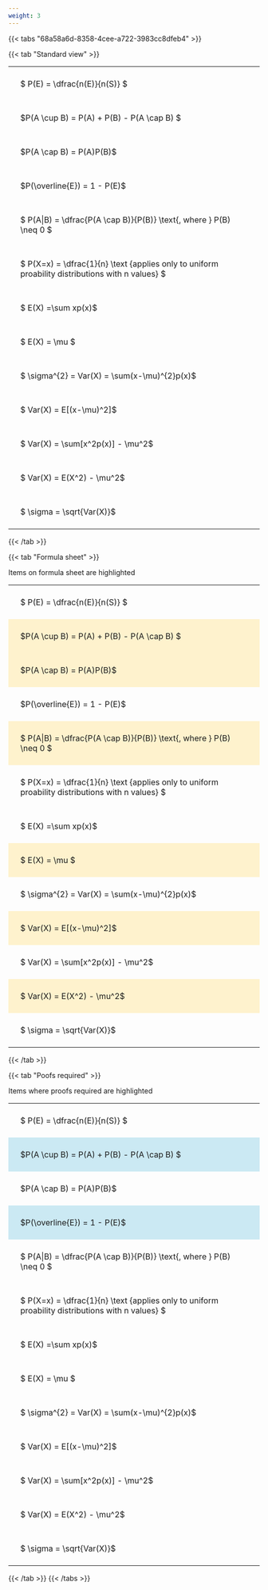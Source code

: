 ```yaml
---
weight: 3
---
```


{{< tabs "68a58a6d-8358-4cee-a722-3983cc8dfeb4" >}}

{{< tab "Standard view" >}}

<style type="text/css">
#T_23b42 th.col_heading {
  text-align: left;
  font-size: 1em;
}
#T_23b42 td {
  text-align: left;
  font-size: 1em;
  padding: 1.5em;
}
</style>
<table id="T_23b42">
  <thead>
  </thead>
  <tbody>
    <tr>
      <td id="T_23b42_row0_col0" class="data row0 col0" >$ P(E) = \dfrac{n(E)}{n(S)} $</td>
    </tr>
    <tr>
      <td id="T_23b42_row1_col0" class="data row1 col0" >$P(A \cup B) = P(A) + P(B) - P(A \cap B) $</td>
    </tr>
    <tr>
      <td id="T_23b42_row2_col0" class="data row2 col0" >$P(A \cap B)  = P(A)P(B)$</td>
    </tr>
    <tr>
      <td id="T_23b42_row3_col0" class="data row3 col0" >$P(\overline{E}) = 1 - P(E)$</td>
    </tr>
    <tr>
      <td id="T_23b42_row4_col0" class="data row4 col0" >$ P(A|B) = \dfrac{P(A \cap B)}{P(B)} \text{, where } P(B) \neq 0 $</td>
    </tr>
    <tr>
      <td id="T_23b42_row5_col0" class="data row5 col0" >$ P(X=x) =  \dfrac{1}{n} 
\text {applies only to uniform proability distributions with n values} $</td>
    </tr>
    <tr>
      <td id="T_23b42_row6_col0" class="data row6 col0" >$ E(X) =\sum xp(x)$</td>
    </tr>
    <tr>
      <td id="T_23b42_row7_col0" class="data row7 col0" >$ E(X) = \mu $</td>
    </tr>
    <tr>
      <td id="T_23b42_row8_col0" class="data row8 col0" >$ \sigma^{2} = Var(X) = \sum(x-\mu)^{2}p(x)$</td>
    </tr>
    <tr>
      <td id="T_23b42_row9_col0" class="data row9 col0" >$ Var(X) = E[(x-\mu)^2]$</td>
    </tr>
    <tr>
      <td id="T_23b42_row10_col0" class="data row10 col0" >$ Var(X) = \sum[x^2p(x)] - \mu^2$</td>
    </tr>
    <tr>
      <td id="T_23b42_row11_col0" class="data row11 col0" >$ Var(X) = E(X^2) - \mu^2$</td>
    </tr>
    <tr>
      <td id="T_23b42_row12_col0" class="data row12 col0" >$ \sigma = \sqrt{Var(X)}$</td>
    </tr>
  </tbody>
</table>
{{< /tab >}}

{{< tab "Formula sheet" >}}

Items on formula sheet are highlighted 
<br>
<style type="text/css">
#T_58aaf th.col_heading {
  text-align: left;
  font-size: 1em;
}
#T_58aaf td {
  text-align: left;
  font-size: 1em;
  padding: 1.5em;
}
#T_58aaf_row0_col0, #T_58aaf_row3_col0, #T_58aaf_row5_col0, #T_58aaf_row6_col0, #T_58aaf_row8_col0, #T_58aaf_row10_col0, #T_58aaf_row12_col0 {
  background-color: rgba(0,0,0,0);
}
#T_58aaf_row1_col0, #T_58aaf_row2_col0, #T_58aaf_row4_col0, #T_58aaf_row7_col0, #T_58aaf_row9_col0, #T_58aaf_row11_col0 {
  background-color: rgba(255,194,10, 0.2);
}
</style>
<table id="T_58aaf">
  <thead>
  </thead>
  <tbody>
    <tr>
      <td id="T_58aaf_row0_col0" class="data row0 col0" >$ P(E) = \dfrac{n(E)}{n(S)} $</td>
    </tr>
    <tr>
      <td id="T_58aaf_row1_col0" class="data row1 col0" >$P(A \cup B) = P(A) + P(B) - P(A \cap B) $</td>
    </tr>
    <tr>
      <td id="T_58aaf_row2_col0" class="data row2 col0" >$P(A \cap B)  = P(A)P(B)$</td>
    </tr>
    <tr>
      <td id="T_58aaf_row3_col0" class="data row3 col0" >$P(\overline{E}) = 1 - P(E)$</td>
    </tr>
    <tr>
      <td id="T_58aaf_row4_col0" class="data row4 col0" >$ P(A|B) = \dfrac{P(A \cap B)}{P(B)} \text{, where } P(B) \neq 0 $</td>
    </tr>
    <tr>
      <td id="T_58aaf_row5_col0" class="data row5 col0" >$ P(X=x) =  \dfrac{1}{n} 
\text {applies only to uniform proability distributions with n values} $</td>
    </tr>
    <tr>
      <td id="T_58aaf_row6_col0" class="data row6 col0" >$ E(X) =\sum xp(x)$</td>
    </tr>
    <tr>
      <td id="T_58aaf_row7_col0" class="data row7 col0" >$ E(X) = \mu $</td>
    </tr>
    <tr>
      <td id="T_58aaf_row8_col0" class="data row8 col0" >$ \sigma^{2} = Var(X) = \sum(x-\mu)^{2}p(x)$</td>
    </tr>
    <tr>
      <td id="T_58aaf_row9_col0" class="data row9 col0" >$ Var(X) = E[(x-\mu)^2]$</td>
    </tr>
    <tr>
      <td id="T_58aaf_row10_col0" class="data row10 col0" >$ Var(X) = \sum[x^2p(x)] - \mu^2$</td>
    </tr>
    <tr>
      <td id="T_58aaf_row11_col0" class="data row11 col0" >$ Var(X) = E(X^2) - \mu^2$</td>
    </tr>
    <tr>
      <td id="T_58aaf_row12_col0" class="data row12 col0" >$ \sigma = \sqrt{Var(X)}$</td>
    </tr>
  </tbody>
</table>
{{< /tab >}}

{{< tab "Poofs required" >}}

Items where proofs required are highlighted 
<br>
<style type="text/css">
#T_d7522 th.col_heading {
  text-align: left;
  font-size: 1em;
}
#T_d7522 td {
  text-align: left;
  font-size: 1em;
  padding: 1.5em;
}
#T_d7522_row0_col0, #T_d7522_row2_col0, #T_d7522_row4_col0, #T_d7522_row5_col0, #T_d7522_row6_col0, #T_d7522_row7_col0, #T_d7522_row8_col0, #T_d7522_row9_col0, #T_d7522_row10_col0, #T_d7522_row11_col0, #T_d7522_row12_col0 {
  background-color: rgba(0,0,0,0);
}
#T_d7522_row1_col0, #T_d7522_row3_col0 {
  background-color: rgba(0,150,200, 0.2);
}
</style>
<table id="T_d7522">
  <thead>
  </thead>
  <tbody>
    <tr>
      <td id="T_d7522_row0_col0" class="data row0 col0" >$ P(E) = \dfrac{n(E)}{n(S)} $</td>
    </tr>
    <tr>
      <td id="T_d7522_row1_col0" class="data row1 col0" >$P(A \cup B) = P(A) + P(B) - P(A \cap B) $</td>
    </tr>
    <tr>
      <td id="T_d7522_row2_col0" class="data row2 col0" >$P(A \cap B)  = P(A)P(B)$</td>
    </tr>
    <tr>
      <td id="T_d7522_row3_col0" class="data row3 col0" >$P(\overline{E}) = 1 - P(E)$</td>
    </tr>
    <tr>
      <td id="T_d7522_row4_col0" class="data row4 col0" >$ P(A|B) = \dfrac{P(A \cap B)}{P(B)} \text{, where } P(B) \neq 0 $</td>
    </tr>
    <tr>
      <td id="T_d7522_row5_col0" class="data row5 col0" >$ P(X=x) =  \dfrac{1}{n} 
\text {applies only to uniform proability distributions with n values} $</td>
    </tr>
    <tr>
      <td id="T_d7522_row6_col0" class="data row6 col0" >$ E(X) =\sum xp(x)$</td>
    </tr>
    <tr>
      <td id="T_d7522_row7_col0" class="data row7 col0" >$ E(X) = \mu $</td>
    </tr>
    <tr>
      <td id="T_d7522_row8_col0" class="data row8 col0" >$ \sigma^{2} = Var(X) = \sum(x-\mu)^{2}p(x)$</td>
    </tr>
    <tr>
      <td id="T_d7522_row9_col0" class="data row9 col0" >$ Var(X) = E[(x-\mu)^2]$</td>
    </tr>
    <tr>
      <td id="T_d7522_row10_col0" class="data row10 col0" >$ Var(X) = \sum[x^2p(x)] - \mu^2$</td>
    </tr>
    <tr>
      <td id="T_d7522_row11_col0" class="data row11 col0" >$ Var(X) = E(X^2) - \mu^2$</td>
    </tr>
    <tr>
      <td id="T_d7522_row12_col0" class="data row12 col0" >$ \sigma = \sqrt{Var(X)}$</td>
    </tr>
  </tbody>
</table>
{{< /tab >}}
{{< /tabs >}}